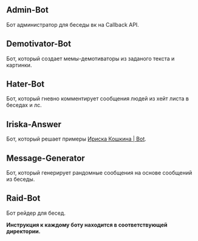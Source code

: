 ## Admin-Bot
Бот администратор для беседы вк на Callback API.

## Demotivator-Bot
Бот, который создает мемы-демотиваторы из заданого текста и картинки.

## Hater-Bot
Бот, который гневно комментирует сообщения людей из хейт листа в беседах и лс.

## Iriska-Answer
Бот, который решает примеры [Ириска Кошкина | Bot](https://vk.com/iriskakoshkinabot).

## Message-Generator
Бот, который генерирует рандомные сообщения на основе сообщений из беседы.

## Raid-Bot
Бот рейдер для бесед.

**Инструкция к каждому боту находится в соответствующей директории.**
